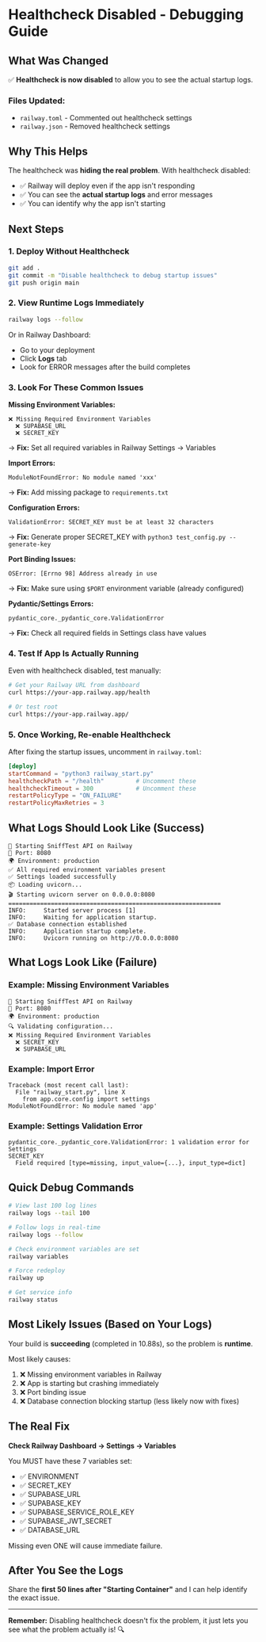 # Healthcheck Disabled - Debugging Guide

## What Was Changed

✅ **Healthcheck is now disabled** to allow you to see the actual startup logs.

### Files Updated:
- `railway.toml` - Commented out healthcheck settings
- `railway.json` - Removed healthcheck settings

## Why This Helps

The healthcheck was **hiding the real problem**. With healthcheck disabled:
- ✅ Railway will deploy even if the app isn't responding
- ✅ You can see the **actual startup logs** and error messages
- ✅ You can identify why the app isn't starting

## Next Steps

### 1. Deploy Without Healthcheck

```bash
git add .
git commit -m "Disable healthcheck to debug startup issues"
git push origin main
```

### 2. View Runtime Logs Immediately

```bash
railway logs --follow
```

Or in Railway Dashboard:
- Go to your deployment
- Click **Logs** tab
- Look for ERROR messages after the build completes

### 3. Look For These Common Issues

**Missing Environment Variables:**
```
❌ Missing Required Environment Variables
  ❌ SUPABASE_URL
  ❌ SECRET_KEY
```
→ **Fix:** Set all required variables in Railway Settings → Variables

**Import Errors:**
```
ModuleNotFoundError: No module named 'xxx'
```
→ **Fix:** Add missing package to `requirements.txt`

**Configuration Errors:**
```
ValidationError: SECRET_KEY must be at least 32 characters
```
→ **Fix:** Generate proper SECRET_KEY with `python3 test_config.py --generate-key`

**Port Binding Issues:**
```
OSError: [Errno 98] Address already in use
```
→ **Fix:** Make sure using `$PORT` environment variable (already configured)

**Pydantic/Settings Errors:**
```
pydantic_core._pydantic_core.ValidationError
```
→ **Fix:** Check all required fields in Settings class have values

### 4. Test If App Is Actually Running

Even with healthcheck disabled, test manually:

```bash
# Get your Railway URL from dashboard
curl https://your-app.railway.app/health

# Or test root
curl https://your-app.railway.app/
```

### 5. Once Working, Re-enable Healthcheck

After fixing the startup issues, uncomment in `railway.toml`:

```toml
[deploy]
startCommand = "python3 railway_start.py"
healthcheckPath = "/health"         # Uncomment these
healthcheckTimeout = 300            # Uncomment these
restartPolicyType = "ON_FAILURE"
restartPolicyMaxRetries = 3
```

## What Logs Should Look Like (Success)

```
🚀 Starting SniffTest API on Railway
📡 Port: 8080
🌍 Environment: production
✅ All required environment variables present
✅ Settings loaded successfully
📦 Loading uvicorn...
🎬 Starting uvicorn server on 0.0.0.0:8080
============================================================
INFO:     Started server process [1]
INFO:     Waiting for application startup.
✅ Database connection established
INFO:     Application startup complete.
INFO:     Uvicorn running on http://0.0.0.0:8080
```

## What Logs Look Like (Failure)

### Example: Missing Environment Variables
```
🚀 Starting SniffTest API on Railway
📡 Port: 8080
🌍 Environment: production
🔍 Validating configuration...
❌ Missing Required Environment Variables
  ❌ SECRET_KEY
  ❌ SUPABASE_URL
```

### Example: Import Error
```
Traceback (most recent call last):
  File "railway_start.py", line X
    from app.core.config import settings
ModuleNotFoundError: No module named 'app'
```

### Example: Settings Validation Error
```
pydantic_core._pydantic_core.ValidationError: 1 validation error for Settings
SECRET_KEY
  Field required [type=missing, input_value={...}, input_type=dict]
```

## Quick Debug Commands

```bash
# View last 100 log lines
railway logs --tail 100

# Follow logs in real-time
railway logs --follow

# Check environment variables are set
railway variables

# Force redeploy
railway up

# Get service info
railway status
```

## Most Likely Issues (Based on Your Logs)

Your build is **succeeding** (completed in 10.88s), so the problem is **runtime**.

Most likely causes:
1. ❌ Missing environment variables in Railway
2. ❌ App is starting but crashing immediately
3. ❌ Port binding issue
4. ❌ Database connection blocking startup (less likely now with fixes)

## The Real Fix

**Check Railway Dashboard → Settings → Variables**

You MUST have these 7 variables set:
- ✅ ENVIRONMENT
- ✅ SECRET_KEY
- ✅ SUPABASE_URL
- ✅ SUPABASE_KEY
- ✅ SUPABASE_SERVICE_ROLE_KEY
- ✅ SUPABASE_JWT_SECRET
- ✅ DATABASE_URL

Missing even ONE will cause immediate failure.

## After You See the Logs

Share the **first 50 lines after "Starting Container"** and I can help identify the exact issue.

---

**Remember:** Disabling healthcheck doesn't fix the problem, it just lets you see what the problem actually is! 🔍

